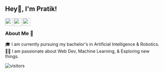 ## Hey👊, I'm Pratik!

<a href="https://www.linkedin.com/in/prxtikk/" target="_blank">
  <img align="left" width="25px" src="https://cdn.jsdelivr.net/npm/simple-icons@v3/icons/linkedin.svg"  />
</a>
<a href="https://twitter.com/Prxtikk" target="_blank">
  <img align="left" width="26px" src="https://cdn.jsdelivr.net/npm/simple-icons@v3/icons/twitter.svg" />
</a>
<a href="https://dev.to/prxtikk" target="_blank">
  <img align="left" width="25px" src="https://cdn.jsdelivr.net/npm/simple-icons@v3/icons/medium.svg" />
</a>  

<br />

### About Me 🙌
🎓 I am currently pursuing my bachelor's in Artificial Intelligence & Robotics. </br>
👨‍💻  I am passionate about Web Dev, Machine Learning, & Exploring new things. </br>

![visitors](https://visitor-badge.laobi.icu/badge?page_id=prxtikk-18.prxtikk-18)

